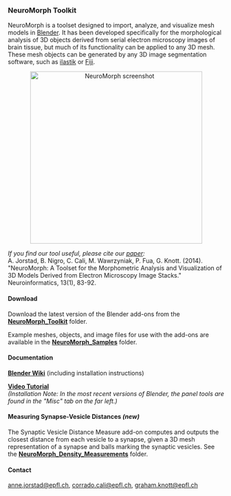 ### NeuroMorph Toolkit

NeuroMorph is a toolset designed to import, analyze, and visualize mesh models in [Blender](https://www.blender.org/). It has been developed specifically for the morphological analysis of 3D objects derived from serial electron microscopy images of brain tissue, but much of its functionality can be applied to any 3D mesh.  These mesh objects can be generated by any 3D image segmentation software, such as [ilastik](http://ilastik.org/) or [Fiji](http://fiji.sc/Fiji).

<p align="center">
<img src="https://github.com/ajorstad/NeuroMorph/raw/master/NeuroMorph_screenshot.png" alt="NeuroMorph screenshot" height="400px"/>
</p>

*If you find our tool useful, please cite our [paper](http://link.springer.com/article/10.1007%2Fs12021-014-9242-5):*  
A. Jorstad, B. Nigro, C. Cali, M. Wawrzyniak, P. Fua, G. Knott.  (2014).  "NeuroMorph: A Toolset for the Morphometric Analysis and Visualization of 3D Models Derived from Electron Microscopy Image Stacks." Neuroinformatics, 13(1), 83-92.

#### Download

Download the latest version of the Blender add-ons from the [**NeuroMorph_Toolkit**](https://github.com/ajorstad/NeuroMorph/raw/master/NeuroMorph_Toolkit) folder.

Example meshes, objects, and image files for use with the add-ons are available in the [**NeuroMorph_Samples**](https://github.com/ajorstad/NeuroMorph/raw/master/NeuroMorph_Samples) folder.


#### Documentation
[**Blender Wiki**](http://wiki.blender.org/index.php/Extensions:2.6/Py/Scripts/Neuro_tool)  (including installation instructions)

[**Video Tutorial**](https://www.youtube.com/watch?v=CVkcYjWgceM&vq=hd720)  
*(Installation Note: In the most recent versions of Blender, the panel tools are found in the "Misc" tab on the far left.)*


#### Measuring Synapse-Vesicle Distances *(new)*
The Synaptic Vesicle Distance Measure add-on computes and outputs the closest distance from each vesicle to a synapse, given a 3D mesh representation of a synapse and balls marking the synaptic vesicles.  See the [**NeuroMorph_Density_Measurements**](https://github.com/ajorstad/NeuroMorph/raw/master/NeuroMorph_Density_Measurements) folder.


#### Contact
<anne.jorstad@epfl.ch>, <corrado.cali@epfl.ch>, <graham.knott@epfl.ch>
